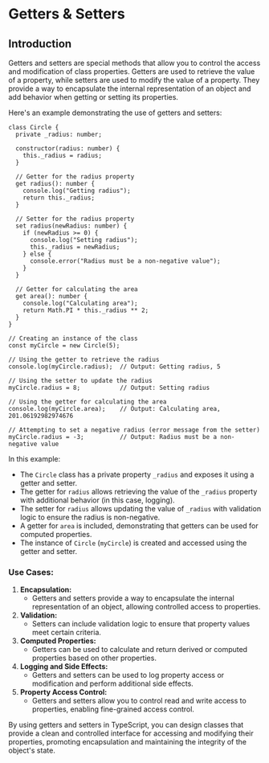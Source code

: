 # Getters & Setters

## Introduction

Getters and setters are special methods that allow you to control the access and modification of class properties. Getters are used to retrieve the value of a property, while setters are used to modify the value of a property. They provide a way to encapsulate the internal representation of an object and add behavior when getting or setting its properties.

Here's an example demonstrating the use of getters and setters:

```tsx
class Circle {
  private _radius: number;

  constructor(radius: number) {
    this._radius = radius;
  }

  // Getter for the radius property
  get radius(): number {
    console.log("Getting radius");
    return this._radius;
  }

  // Setter for the radius property
  set radius(newRadius: number) {
    if (newRadius >= 0) {
      console.log("Setting radius");
      this._radius = newRadius;
    } else {
      console.error("Radius must be a non-negative value");
    }
  }

  // Getter for calculating the area
  get area(): number {
    console.log("Calculating area");
    return Math.PI * this._radius ** 2;
  }
}

// Creating an instance of the class
const myCircle = new Circle(5);

// Using the getter to retrieve the radius
console.log(myCircle.radius);  // Output: Getting radius, 5

// Using the setter to update the radius
myCircle.radius = 8;           // Output: Setting radius

// Using the getter for calculating the area
console.log(myCircle.area);    // Output: Calculating area, 201.06192982974676

// Attempting to set a negative radius (error message from the setter)
myCircle.radius = -3;          // Output: Radius must be a non-negative value
```

In this example:

- The `Circle` class has a private property `_radius` and exposes it using a getter and setter.
- The getter for `radius` allows retrieving the value of the `_radius` property with additional behavior (in this case, logging).
- The setter for `radius` allows updating the value of `_radius` with validation logic to ensure the radius is non-negative.
- A getter for `area` is included, demonstrating that getters can be used for computed properties.
- The instance of `Circle` (`myCircle`) is created and accessed using the getter and setter.

### Use Cases:

1. **Encapsulation:**
    - Getters and setters provide a way to encapsulate the internal representation of an object, allowing controlled access to properties.
2. **Validation:**
    - Setters can include validation logic to ensure that property values meet certain criteria.
3. **Computed Properties:**
    - Getters can be used to calculate and return derived or computed properties based on other properties.
4. **Logging and Side Effects:**
    - Getters and setters can be used to log property access or modification and perform additional side effects.
5. **Property Access Control:**
    - Getters and setters allow you to control read and write access to properties, enabling fine-grained access control.

By using getters and setters in TypeScript, you can design classes that provide a clean and controlled interface for accessing and modifying their properties, promoting encapsulation and maintaining the integrity of the object's state.